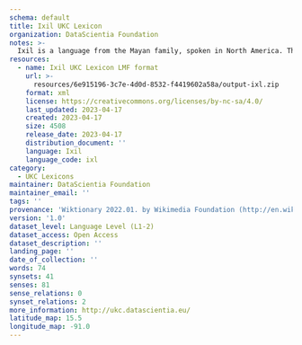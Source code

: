 ```yaml
---
schema: default
title: Ixil UKC Lexicon
organization: DataScientia Foundation
notes: >-
  Ixil is a language from the Mayan family, spoken in North America. The UKC Lexicon of Ixil is represented as a lexico-semantic network. It consists of words, word senses, synsets, as well as sense-level and synset-level relationships.
resources:
  - name: Ixil UKC Lexicon LMF format
    url: >-
      resources/6e915196-3c7e-4d0d-8532-f4419602a58a/output-ixl.zip
    format: xml
    license: https://creativecommons.org/licenses/by-nc-sa/4.0/
    last_updated: 2023-04-17
    created: 2023-04-17
    size: 4508
    release_date: 2023-04-17
    distribution_document: ''
    language: Ixil
    language_code: ixl
category:
  - UKC Lexicons
maintainer: DataScientia Foundation
maintainer_email: ''
tags: ''
provenance: 'Wiktionary 2022.01. by Wikimedia Foundation (http://en.wiktionary.org); CogNet 2.1 by Khuyagbaatar Batsuren, National University of Mongolia (http://cognet.ukc.disi.unitn.it); Native Languages of the Americas 2021.11. by Laura Redish and Orrin Lewis (http://www.native-languages.org); Princeton WordNet 2.1 by Princeton University (https://wordnet.princeton.edu)'
version: '1.0'
dataset_level: Language Level (L1-2)
dataset_access: Open Access
dataset_description: ''
landing_page: ''
date_of_collection: ''
words: 74
synsets: 41
senses: 81
sense_relations: 0
synset_relations: 2
more_information: http://ukc.datascientia.eu/
latitude_map: 15.5
longitude_map: -91.0
---
```

